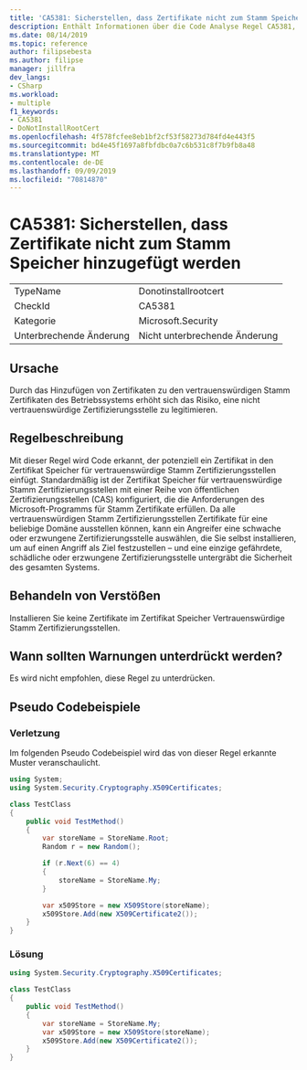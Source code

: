 ```yaml
---
title: 'CA5381: Sicherstellen, dass Zertifikate nicht zum Stamm Speicher hinzugefügt werden'
description: Enthält Informationen über die Code Analyse Regel CA5381, einschließlich der Gründe, der Behebung von Verstößen und der Zeit, zu der Sie unterdrückt werden soll.
ms.date: 08/14/2019
ms.topic: reference
author: filipsebesta
ms.author: filipse
manager: jillfra
dev_langs:
- CSharp
ms.workload:
- multiple
f1_keywords:
- CA5381
- DoNotInstallRootCert
ms.openlocfilehash: 4f578fcfee8eb1bf2cf53f58273d784fd4e443f5
ms.sourcegitcommit: bd4e45f1697a8fbfdbc0a7c6b531c8f7b9fb8a48
ms.translationtype: MT
ms.contentlocale: de-DE
ms.lasthandoff: 09/09/2019
ms.locfileid: "70814870"
---
```

# <a name="ca5381-ensure-certificates-are-not-added-to-root-store"></a>CA5381: Sicherstellen, dass Zertifikate nicht zum Stamm Speicher hinzugefügt werden

|||
|-|-|
|TypeName|Donotinstallrootcert|
|CheckId|CA5381|
|Kategorie|Microsoft.Security|
|Unterbrechende Änderung|Nicht unterbrechende Änderung|

## <a name="cause"></a>Ursache

Durch das Hinzufügen von Zertifikaten zu den vertrauenswürdigen Stamm Zertifikaten des Betriebssystems erhöht sich das Risiko, eine nicht vertrauenswürdige Zertifizierungsstelle zu legitimieren.

## <a name="rule-description"></a>Regelbeschreibung

Mit dieser Regel wird Code erkannt, der potenziell ein Zertifikat in den Zertifikat Speicher für vertrauenswürdige Stamm Zertifizierungsstellen einfügt. Standardmäßig ist der Zertifikat Speicher für vertrauenswürdige Stamm Zertifizierungsstellen mit einer Reihe von öffentlichen Zertifizierungsstellen (CAS) konfiguriert, die die Anforderungen des Microsoft-Programms für Stamm Zertifikate erfüllen. Da alle vertrauenswürdigen Stamm Zertifizierungsstellen Zertifikate für eine beliebige Domäne ausstellen können, kann ein Angreifer eine schwache oder erzwungene Zertifizierungsstelle auswählen, die Sie selbst installieren, um auf einen Angriff als Ziel festzustellen – und eine einzige gefährdete, schädliche oder erzwungene Zertifizierungsstelle untergräbt die Sicherheit des gesamten Systems.

## <a name="how-to-fix-violations"></a>Behandeln von Verstößen

Installieren Sie keine Zertifikate im Zertifikat Speicher Vertrauenswürdige Stamm Zertifizierungsstellen.

## <a name="when-to-suppress-warnings"></a>Wann sollten Warnungen unterdrückt werden?

Es wird nicht empfohlen, diese Regel zu unterdrücken.

## <a name="pseudo-code-examples"></a>Pseudo Codebeispiele

### <a name="violation"></a>Verletzung

Im folgenden Pseudo Codebeispiel wird das von dieser Regel erkannte Muster veranschaulicht.

```csharp
using System;
using System.Security.Cryptography.X509Certificates;

class TestClass
{
    public void TestMethod()
    {
        var storeName = StoreName.Root; 
        Random r = new Random();

        if (r.Next(6) == 4)
        {
            storeName = StoreName.My;
        }

        var x509Store = new X509Store(storeName);
        x509Store.Add(new X509Certificate2());
    }
}
```

### <a name="solution"></a>Lösung

```csharp
using System.Security.Cryptography.X509Certificates;

class TestClass
{
    public void TestMethod()
    {
        var storeName = StoreName.My; 
        var x509Store = new X509Store(storeName);
        x509Store.Add(new X509Certificate2());
    }
}
```
